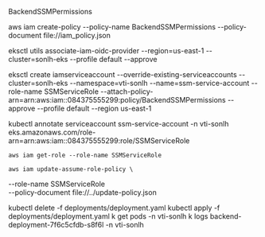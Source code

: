 BackendSSMPermissions

aws iam create-policy --policy-name BackendSSMPermissions --policy-document file://iam_policy.json

eksctl utils associate-iam-oidc-provider --region=us-east-1 --cluster=sonlh-eks --profile default --approve


eksctl create iamserviceaccount --override-existing-serviceaccounts --cluster=sonlh-eks --namespace=vti-sonlh --name=ssm-service-account --role-name SSMServiceRole --attach-policy-arn=arn:aws:iam::084375555299:policy/BackendSSMPermissions --approve --profile default --region us-east-1

kubectl annotate serviceaccount ssm-service-account -n vti-sonlh eks.amazonaws.com/role-arn=arn:aws:iam::084375555299:role/SSMServiceRole

    aws iam get-role --role-name SSMServiceRole

    aws iam update-assume-role-policy \                                                                     
  --role-name SSMServiceRole \
  --policy-document file://../update-policy.json


kubectl delete -f deployments/deployment.yaml
kubectl apply -f deployments/deployment.yaml
k get pods -n vti-sonlh
k logs backend-deployment-7f6c5cfdb-s8f6l -n vti-sonlh